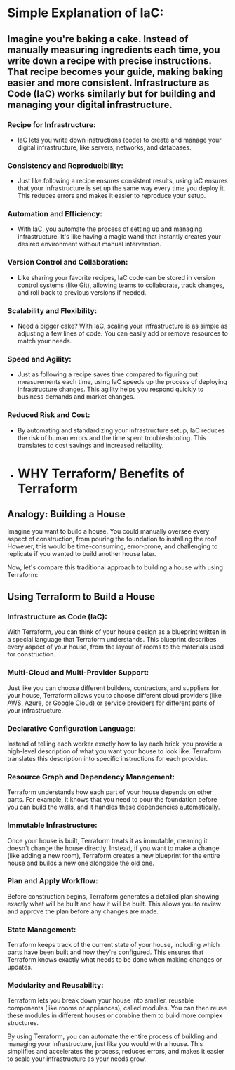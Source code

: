# Simple Explanation of IaC:

## Imagine you're baking a cake. Instead of manually measuring ingredients each time, you write down a recipe with precise instructions. That recipe becomes your guide, making baking easier and more consistent. Infrastructure as Code (IaC) works similarly but for building and managing your digital infrastructure.

### Recipe for Infrastructure:
- IaC lets you write down instructions (code) to create and manage your digital infrastructure, like servers, networks, and databases.

### Consistency and Reproducibility:
- Just like following a recipe ensures consistent results, using IaC ensures that your infrastructure is set up the same way every time you deploy it. This reduces errors and makes it easier to reproduce your setup.

### Automation and Efficiency:
- With IaC, you automate the process of setting up and managing infrastructure. It's like having a magic wand that instantly creates your desired environment without manual intervention.

### Version Control and Collaboration:
- Like sharing your favorite recipes, IaC code can be stored in version control systems (like Git), allowing teams to collaborate, track changes, and roll back to previous versions if needed.

### Scalability and Flexibility:
- Need a bigger cake? With IaC, scaling your infrastructure is as simple as adjusting a few lines of code. You can easily add or remove resources to match your needs.

### Speed and Agility:
- Just as following a recipe saves time compared to figuring out measurements each time, using IaC speeds up the process of deploying infrastructure changes. This agility helps you respond quickly to business demands and market changes.

### Reduced Risk and Cost:
- By automating and standardizing your infrastructure setup, IaC reduces the risk of human errors and the time spent troubleshooting. This translates to cost savings and increased reliability.

- # WHY Terraform/ Benefits of Terraform

## Analogy: Building a House

Imagine you want to build a house. You could manually oversee every aspect of construction, from pouring the foundation to installing the roof. However, this would be time-consuming, error-prone, and challenging to replicate if you wanted to build another house later.

Now, let's compare this traditional approach to building a house with using Terraform:

## Using Terraform to Build a House

### Infrastructure as Code (IaC):

With Terraform, you can think of your house design as a blueprint written in a special language that Terraform understands. This blueprint describes every aspect of your house, from the layout of rooms to the materials used for construction.

### Multi-Cloud and Multi-Provider Support:

Just like you can choose different builders, contractors, and suppliers for your house, Terraform allows you to choose different cloud providers (like AWS, Azure, or Google Cloud) or service providers for different parts of your infrastructure.

### Declarative Configuration Language:

Instead of telling each worker exactly how to lay each brick, you provide a high-level description of what you want your house to look like. Terraform translates this description into specific instructions for each provider.

### Resource Graph and Dependency Management:

Terraform understands how each part of your house depends on other parts. For example, it knows that you need to pour the foundation before you can build the walls, and it handles these dependencies automatically.

### Immutable Infrastructure:

Once your house is built, Terraform treats it as immutable, meaning it doesn't change the house directly. Instead, if you want to make a change (like adding a new room), Terraform creates a new blueprint for the entire house and builds a new one alongside the old one.

### Plan and Apply Workflow:

Before construction begins, Terraform generates a detailed plan showing exactly what will be built and how it will be built. This allows you to review and approve the plan before any changes are made.

### State Management:

Terraform keeps track of the current state of your house, including which parts have been built and how they're configured. This ensures that Terraform knows exactly what needs to be done when making changes or updates.

### Modularity and Reusability:

Terraform lets you break down your house into smaller, reusable components (like rooms or appliances), called modules. You can then reuse these modules in different houses or combine them to build more complex structures.

By using Terraform, you can automate the entire process of building and managing your infrastructure, just like you would with a house. This simplifies and accelerates the process, reduces errors, and makes it easier to scale your infrastructure as your needs grow.

